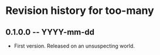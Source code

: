 # Revision history for too-many

## 0.1.0.0 -- YYYY-mm-dd

* First version. Released on an unsuspecting world.

